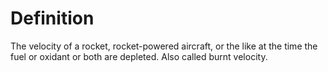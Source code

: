 # Definition

The velocity of a rocket, rocket-powered aircraft, or the like at the
time the fuel or oxidant or both are depleted. Also called burnt
velocity.
